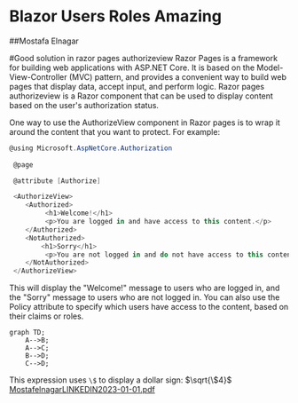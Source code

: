 # Blazor Users Roles Amazing
##Mostafa Elnagar

#Good solution in razor pages authorizeview
Razor Pages is a framework for building web applications with ASP.NET Core. It is based on the Model-View-Controller (MVC) pattern, and provides a convenient way to build web pages that display data, accept input, and perform logic. Razor pages authorizeview is a Razor component that can be used to display content based on the user's authorization status.

One way to use the AuthorizeView component in Razor pages is to wrap it around the content that you want to protect. For example:
 ```csharp
 @using Microsoft.AspNetCore.Authorization
  
  @page

  @attribute [Authorize]

  <AuthorizeView>
     <Authorized>
          <h1>Welcome!</h1>
          <p>You are logged in and have access to this content.</p>
     </Authorized>
     <NotAuthorized>
         <h1>Sorry</h1>
          <p>You are not logged in and do not have access to this content.</p>
     </NotAuthorized>
  </AuthorizeView>
```  
  
This will display the "Welcome!" message to users who are logged in, and the "Sorry" message to users who are not logged in. You can also use the Policy attribute to specify which users have access to the content, based on their claims or roles.

```mermaid
graph TD;
    A-->B;
    A-->C;
    B-->D;
    C-->D;
```

This expression uses `\$` to display a dollar sign: $\sqrt{\$4}$
[MostafelnagarLINKEDIN2023-01-01.pdf](https://github.com/saskw2010/BlazorUsersRolesamazing/files/10368991/MostafelnagarLINKEDIN2023-01-01.pdf)
